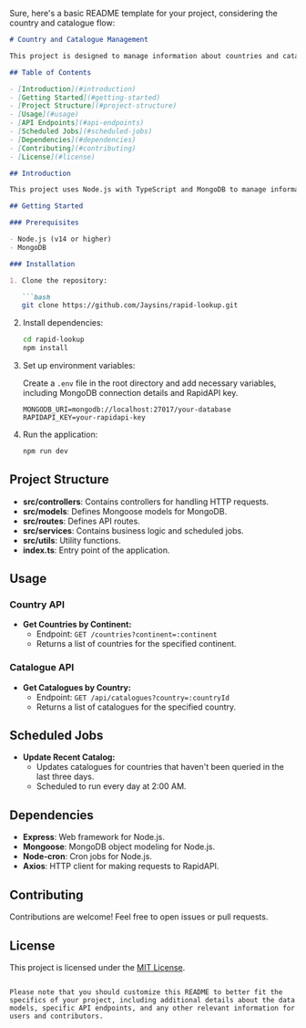 Sure, here's a basic README template for your project, considering the country and catalogue flow:

```markdown
# Country and Catalogue Management

This project is designed to manage information about countries and catalogues, providing a scalable and modular solution.

## Table of Contents

- [Introduction](#introduction)
- [Getting Started](#getting-started)
- [Project Structure](#project-structure)
- [Usage](#usage)
- [API Endpoints](#api-endpoints)
- [Scheduled Jobs](#scheduled-jobs)
- [Dependencies](#dependencies)
- [Contributing](#contributing)
- [License](#license)

## Introduction

This project uses Node.js with TypeScript and MongoDB to manage information about countries and catalogues. It includes a REST API for interacting with the data and scheduled jobs for keeping the catalogues up-to-date.

## Getting Started

### Prerequisites

- Node.js (v14 or higher)
- MongoDB

### Installation

1. Clone the repository:

   ```bash
   git clone https://github.com/Jaysins/rapid-lookup.git
   ```

2. Install dependencies:

   ```bash
   cd rapid-lookup
   npm install
   ```

3. Set up environment variables:

   Create a `.env` file in the root directory and add necessary variables, including MongoDB connection details and RapidAPI key.

   ```env
   MONGODB_URI=mongodb://localhost:27017/your-database
   RAPIDAPI_KEY=your-rapidapi-key
   ```

4. Run the application:

   ```bash
   npm run dev
   ```

## Project Structure

- **src/controllers**: Contains controllers for handling HTTP requests.
- **src/models**: Defines Mongoose models for MongoDB.
- **src/routes**: Defines API routes.
- **src/services**: Contains business logic and scheduled jobs.
- **src/utils**: Utility functions.
- **index.ts**: Entry point of the application.

## Usage

### Country API

- **Get Countries by Continent:**
    - Endpoint: `GET /countries?continent=:continent`
    - Returns a list of countries for the specified continent.

### Catalogue API

- **Get Catalogues by Country:**
    - Endpoint: `GET /api/catalogues?country=:countryId`
    - Returns a list of catalogues for the specified country.

## Scheduled Jobs

- **Update Recent Catalog:**
    - Updates catalogues for countries that haven't been queried in the last three days.
    - Scheduled to run every day at 2:00 AM.

## Dependencies

- **Express**: Web framework for Node.js.
- **Mongoose**: MongoDB object modeling for Node.js.
- **Node-cron**: Cron jobs for Node.js.
- **Axios**: HTTP client for making requests to RapidAPI.

## Contributing

Contributions are welcome! Feel free to open issues or pull requests.

## License

This project is licensed under the [MIT License](LICENSE).
```

Please note that you should customize this README to better fit the specifics of your project, including additional details about the data models, specific API endpoints, and any other relevant information for users and contributors.
